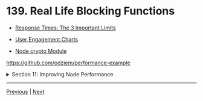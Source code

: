 # 139. Real Life Blocking Functions

-   [Response Times: The 3 Important Limits](https://www.nngroup.com/articles/response-times-3-important-limits/)

-   [User Engagement Charts](https://www.speedcurve.com/blog/web-performance-monitoring-user-engagement/)

-   [Node crypto Module](https://nodejs.org/api/crypto.html)

https://github.com/odziem/performance-example


<details>
  <summary> Section 11: Improving Node Performance </summary>

  - [Codebase: performance-example](../src/s11_performance-example/)

</details>

---

[Previous](./138_Building-A-Simple-Blocking-Server.md) | [Next](./140_Running-Multiple-Node-Processes.md)